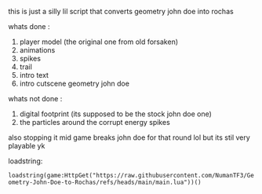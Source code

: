 this is just a silly lil script that converts geometry john doe into rochas

whats done :
1. player model (the original one from old forsaken)
2. animations
3. spikes
4. trail
5. intro text
6. intro cutscene geometry john doe

whats not done :
1. digital footprint (its supposed to be the stock john doe one)
2. the particles around the corrupt energy spikes

also stopping it mid game breaks john doe for that round lol but its stil very playable yk

loadstring:

```loadstring(game:HttpGet("https://raw.githubusercontent.com/NumanTF3/Geometry-John-Doe-to-Rochas/refs/heads/main/main.lua"))()```
